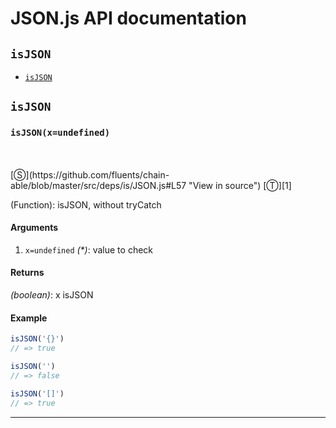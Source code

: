 # JSON.js API documentation

<!-- div class="toc-container" -->

<!-- div -->

## `isJSON`
* <a href="#isJSON"  data-meta="isJSON x undefined"  data-call="isJSON x undefined"  data-category="Methods"  data-description="Function isJSON without tryCatch"  data-name="isJSON"  data-all="meta isJSON x undefined call isJSON x undefined category Methods description Function isJSON without tryCatch name isJSON member see notes todos klassProps" >`isJSON`</a>

<!-- /div -->

<!-- /div -->

<!-- div class="doc-container" -->

<!-- div -->

## `isJSON`

<!-- div -->

<h3 id="isJSON" data-member="" data-category="Methods" data-name="isJSON"><code>isJSON(x=undefined)</code></h3>
<br>
<br>
[&#x24C8;](https://github.com/fluents/chain-able/blob/master/src/deps/is/JSON.js#L57 "View in source") [&#x24C9;][1]

(Function): isJSON, without tryCatch

#### Arguments
1. `x=undefined` *(&#42;)*: value to check

#### Returns
*(boolean)*: x isJSON

#### Example
```js
isJSON('{}')
// => true

isJSON('')
// => false

isJSON('[]')
// => true

```
---

<!-- /div -->

<!-- /div -->

<!-- /div -->

 [1]: #isjson "Jump back to the TOC."
